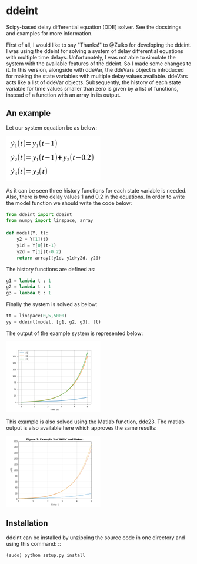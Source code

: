ddeint
=======

Scipy-based delay differential equation (DDE) solver. See the docstrings and examples for more information. 

First of all, I would like to say "Thanks!" to @Zulko for developing the ddeint. I was using the ddeint for solving a system of delay differential equations with multiple time delays. Unfortunately, I was not able to simulate the system with the available features of the ddeint. So I made some changes to it. In this version, alongside with ddeVar, the ddeVars object is introduced for making the state variables with multiple delay values available. ddeVars acts like a list of ddeVar objects. Subsequently, the history of each state variable for time values smaller than zero is given by a list of functions, instead of a function with an array in its output.

An example
-----------
Let our system equation be as below:

<img src="/images/Ex1_Equation.png" width="256">

As it can be seen three history functions for each state variable is needed. Also, there is two delay values 1 and 0.2 in the equations. In order to write the model function we should write the code below:

```python
from ddeint import ddeint
from numpy import linspace, array

def model(Y, t):
    y2 = Y[1](t)
    y1d = Y[0](t-1)
    y2d = Y[1](t-0.2)
    return array([y1d, y1d+y2d, y2])
```

The history functions are defined as:

```python
g1 = lambda t : 1
g2 = lambda t : 1
g3 = lambda t : 1
```
Finally the system is solved as below:
```python
tt = linspace(0,5,5000)
yy = ddeint(model, [g1, g2, g3], tt)
```
The output of the example system is represented below:

<img src="/images/ddeint.png" width="256">

This example is also solved using the Matlab function, dde23. The matlab output is also available here which approves the same results:

<img src="/images/dde23.png" width="256">

Installation
--------------

ddeint can be installed by unzipping the source code in one directory and using this command: ::

    (sudo) python setup.py install
